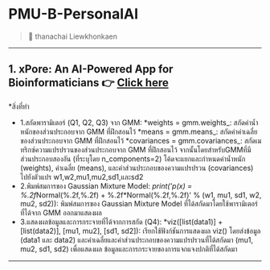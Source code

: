 # PMU-B-PersonalAI
> :star2: thanachai Liewkhonkaen

---

## 1. xPore: An AI-Powered App for Bioinformaticians :point_right: [Click here](https://github.com/thanachaili/PMU-B-PersonalAI/blob/1fcf42e765ac7965ce70262e511f909e29881f21/GMM_thanachai.ipynb) 

*สิ่งที่ทำ
  * 1.สกัดพารามิเตอร์ (Q1, Q2, Q3) จาก GMM:
    *weights = gmm.weights_: สกัดค่าน้ำหนักของส่วนประกอบจาก GMM ที่ฝึกสอนไว้
    *means = gmm.means_: สกัดค่าค่าเฉลี่ยของส่วนประกอบจาก GMM ที่ฝึกสอนไว้
    *covariances = gmm.covariances_: สกัดเมทริกซ์ความแปรปรวนของส่วนประกอบจาก GMM ที่ฝึกสอนไว้
    จากนั้นโดยสำหรับGMMที่มีส่วนประกอบสองอัน (ที่ระบุโดย n_components=2) โค้ดจะแยกและกำหนดค่าน้ำหนัก (weights), ค่าเฉลี่ย (means), และค่าส่วนประกอบของความแปรปรวน (covariances) ไปยังตัวแปร w1,w2,mu1,mu2,sd1,และsd2
  * 2.พิมพ์สมการของ Gaussian Mixture Model:
    *print('p(x) = %.2f*Normal(%.2f,%.2f) + %.2f*Normal(%.2f,%.2f)' % (w1, mu1, sd1, w2, mu2, sd2)): พิมพ์สมการของ Gaussian Mixture Model ที่ได้สกัดมาโดยใช้พารามิเตอร์ที่ได้จาก GMM ออกมาแสดงผล
  * 3.แสดงผลข้อมูลและการกระจายที่ได้จากการสกัด (Q4):
    *viz([list(data1)] + [list(data2)], [mu1, mu2], [sd1, sd2]): เรียกใช้ฟังก์ชันการแสดงผล viz() โดยส่งข้อมูล (data1 และ data2) และค่าเฉลี่ยและค่าส่วนประกอบของความแปรปรวนที่ได้สกัดมา (mu1, mu2, sd1, sd2) เพื่อแสดงผล       ข้อมูลและการกระจายของการแจกแจงปกติที่ได้สกัดมา
---

